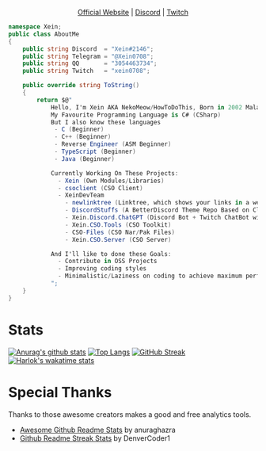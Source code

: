 <p align="center">
  <a href="https://www.xein.xyz">Official Website</a>
  |
  <a href="https://discord.gg/6rWhSuwgNP">Discord</a>
  |
  <a href="https://twitch.tv/xein0708">Twitch</a>
</p>

``` csharp
namespace Xein;
public class AboutMe
{
    public string Discord  = "Xein#2146";
    public string Telegram = "@Xein0708";
    public string QQ       = "3054463734";
    public string Twitch   = "xein0708";

    public override string ToString()
    {
        return $@"
            Hello, I'm Xein AKA NekoMeow/HowToDoThis, Born in 2002 Malaysian
            My Favourite Programming Language is C# (CSharp)
            But I also know these languages
             - C (Beginner)
             - C++ (Beginner)
             - Reverse Engineer (ASM Beginner)
             - TypeScript (Beginner)
             - Java (Beginner)

            Currently Working On These Projects:
              - Xein (Own Modules/Libraries)
              - csoclient (CSO Client)
              - XeinDevTeam
                - newlinktree (Linktree, which shows your links in a website! DEMO: https://linktree.xein.dev)
                - DiscordStuffs (A BetterDiscord Theme Repo Based on ClearVision)
                - Xein.Discord.ChatGPT (Discord Bot + Twitch ChatBot with ChatGPT Intergrates translates/moderate messages)
                - Xein.CSO.Tools (CSO Toolkit)
                - CSO-Files (CSO Nar/Pak Files)
                - Xein.CSO.Server (CSO Server)

            And I'll like to done these Goals:
              - Contribute in OSS Projects
              - Improving coding styles
              - Minimalistic/Laziness on coding to achieve maximum performances
            ";
    }
}
```

# Stats
[![Anurag's github stats](https://github-readme-stats.vercel.app/api?username=HowToDoThis&show_icons=true&theme=dark)](https://github.com/anuraghazra/github-readme-stats)
[![Top Langs](https://github-readme-stats.vercel.app/api/top-langs/?username=HowToDoThis&langs_count=3)](https://github.com/anuraghazra/github-readme-stats)
[![GitHub Streak](https://github-readme-streak-stats.herokuapp.com?user=HowToDoThis&hide_border=true)](https://git.io/streak-stats)
[![Harlok's wakatime stats](https://github-readme-stats.vercel.app/api/wakatime?username=Xein0708&layout=compact)](https://github.com/anuraghazra/github-readme-stats)

# Special Thanks
Thanks to those awesome creators makes a good and free analytics tools.
- [Awesome Github Readme Stats](https://github.com/anuraghazra/github-readme-stats) by anuraghazra
- [Github Readme Streak Stats](https://github.com/DenverCoder1/github-readme-streak-stats) by DenverCoder1
